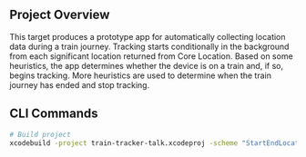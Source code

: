 ## Project Overview

This target produces a prototype app for automatically collecting location data during a train journey. Tracking starts conditionally in the background from each significant location returned from Core Location. Based on some heuristics, the app determines whether the device is on a train and, if so, begins tracking. More heuristics are used to determine when the train journey has ended and stop tracking.

## CLI Commands

```zsh
# Build project
xcodebuild -project train-tracker-talk.xcodeproj -scheme "StartEndLocation" -destination "platform=iOS Simulator,id=AE8D703E-E213-443C-8CBC-742F8807CCC3,arch=arm64" build -quiet
```